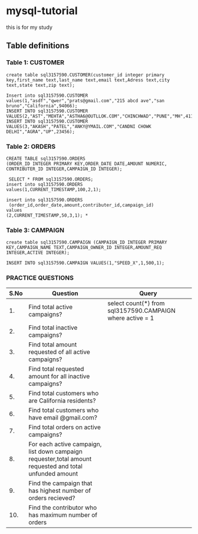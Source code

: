 # mysql-tutorial
this is for my study
## Table definitions ##

### Table 1: CUSTOMER ###
```
create table sql3157590.CUSTOMER(customer_id integer primary key,first_name text,last_name text,email text,Adress text,city text,state text,zip text);

Insert into sql3157590.CUSTOMER values(1,"asdf","qwer","prats@gmail.com","215 abcd ave","san bruno","California",94066);
INSERT INTO sql3157590.CUSTOMER VALUES(2,"AST","MEHTA","ASTHA6@OUTLLOK.COM","CHINCHWAD","PUNE","MH",411019);
INSERT INTO sql3157590.CUSTOMER VALUES(3,"AKASH","PATEL","ANKY@YMAIL.COM","CANDNI CHOWK DELHI","AGRA","UP",23456);
```

### Table 2: ORDERS ###
```
CREATE TABLE sql3157590.ORDERS
(ORDER_ID INTEGER PRIMARY KEY,ORDER_DATE DATE,AMOUNT NUMERIC,
CONTRIBUTER_ID INTEGER,CAMPAIGN_ID INTEGER);

 SELECT * FROM sql3157590.ORDERS;
insert into sql3157590.ORDERS
values(1,CURRENT_TIMESTAMP,100,2,1);

insert into sql3157590.ORDERS
 (order_id,order_date,amount,contributer_id,campaign_id)
values
(2,CURRENT_TIMESTAMP,50,3,1); *
```
### Table 3: CAMPAIGN ###

```
create table sql3157590.CAMPAIGN (CAMPAIGN_ID INTEGER PRIMARY KEY,CAMPAIGN_NAME TEXT,CAMPAIGN_OWNER_ID INTEGER,AMOUNT_REQ INTEGER,ACTIVE INTEGER);

INSERT INTO sql3157590.CAMPAIGN VALUES(1,"SPEED_X",1,500,1);
```

### PRACTICE QUESTIONS ###

| S.No | Question | Query | 
|------|----------|-------|
|1.    |Find total active campaigns?| select count(*) from sql3157590.CAMPAIGN where active = 1
|2.    | Find total inactive campaigns?|
|3.    | Find total amount requested of all active campaigns?|
|4.    | Find total requested amount for all inactive campaigns?|
|5.    | Find total customers who are California residents? |
|6.    | Find total customers who have email @gmail.com? |
|7.    | Find total orders on active campaigns? |
|8.    | For each active campaign, list down campaign requester,total amount requested and total unfunded amount|
|9.    | Find the campaign that has highest number of orders recieved? |
|10.   | Find the contributor who has maximum number of orders |

